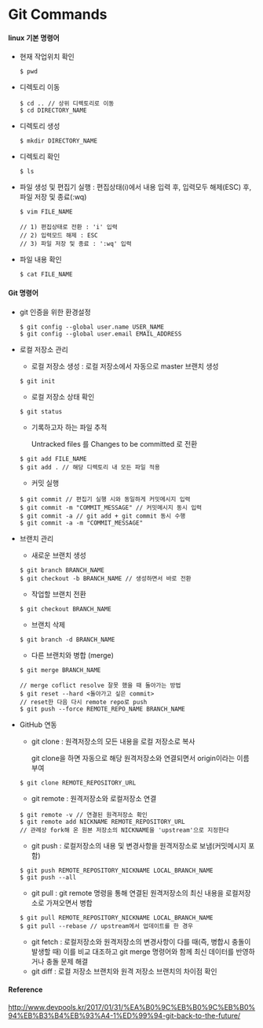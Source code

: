 # Git Commands



#### linux 기본 명령어

* 현재 작업위치 확인 

  ```
  $ pwd
  ```

* 디렉토리 이동

  ```
  $ cd .. // 상위 디렉토리로 이동
  $ cd DIRECTORY_NAME
  ```

* 디렉토리 생성

  ```
  $ mkdir DIRECTORY_NAME
  ```

* 디렉토리 확인

  ```
  $ ls
  ```

* 파일 생성 및 편집기 실행 : 편집상태(i)에서 내용 입력 후, 입력모두 해제(ESC) 후, 파일 저장 및 종료(:wq)

  ```
  $ vim FILE_NAME
  
  // 1) 편집상태로 전환 : 'i' 입력
  // 2) 입력모드 해제 : ESC
  // 3) 파일 저장 및 종료 : ':wq' 입력
  ```

* 파일 내용 확인

  ```
  $ cat FILE_NAME
  ```



#### Git 명령어

* git 인증을 위한 환경설정

  ```
  $ git config --global user.name USER_NAME
  $ git config --global user.email EMAIL_ADDRESS
  ```

* 로컬 저장소 관리

  * 로컬 저장소 생성 : 로컬 저장소에서 자동으로 master 브랜치 생성

  ```
  $ git init
  ```

  * 로컬 저장소 상태 확인 

  ```
  $ git status
  ```

  * 기록하고자 하는 파일 추적

    Untracked files 를 Changes to be committed 로 전환

  ```
  $ git add FILE_NAME
  $ git add . // 해당 디렉토리 내 모든 파일 적용
  ```

  * 커밋 실행 

  ```
  $ git commit // 편집기 실행 시와 동일하게 커밋메시지 입력
  $ git commit -m "COMMIT_MESSAGE" // 커밋메시지 동시 입력
  $ git commit -a // git add + git commit 동시 수행
  $ git commit -a -m "COMMIT_MESSAGE"
  ```

* 브랜치 관리

  * 새로운 브랜치 생성

  ```
  $ git branch BRANCH_NAME
  $ git checkout -b BRANCH_NAME // 생성하면서 바로 전환
  ```

  * 작업할 브랜치 전환

  ```
  $ git checkout BRANCH_NAME
  ```

  * 브랜치 삭제

  ```
  $ git branch -d BRANCH_NAME
  ```

  * 다른 브랜치와 병합 (merge) 

  ```
  $ git merge BRANCH_NAME
  
  // merge coflict resolve 잘못 했을 때 돌아가는 방법
  $ git reset --hard <돌아가고 싶은 commit>
  // reset한 다음 다시 remote repo로 push
  $ git push --force REMOTE_REPO_NAME BRANCH_NAME
  ```

* GitHub 연동

  * git clone : 원격저장소의 모든 내용을 로컬 저장소로 복사

    git clone을 하면 자동으로 해당 원격저장소와 연결되면서 origin이라는 이름 부여

  ```
  $ git clone REMOTE_REPOSITORY_URL
  ```

  * git remote : 원격저장소와 로컬저장소 연결

  ```
  $ git remote -v // 연결된 원격저장소 확인
  $ git remote add NICKNAME REMOTE_REPOSITORY_URL
  // 관례상 fork해 온 원본 저장소의 NICKNAME을 'upstream'으로 지정한다
  ```

  * git push : 로컬저장소의 내용 및 변경사항을 원격저장소로 보냄(커밋메시지 포함)

  ```
  $ git push REMOTE_REPOSITORY_NICKNAME LOCAL_BRANCH_NAME
  $ git push --all
  ```

  * git pull : git remote 명령을 통해 연결된 원격저장소의 최신 내용을 로컬저장소로 가져오면서 병합

  ```
  $ git pull REMOTE_REPOSITORY_NICKNAME LOCAL_BRANCH_NAME
  $ git pull --rebase // upstream에서 업데이트를 한 경우
  ```

  * git fetch : 로컬저장소와 원격저장소의 변경사항이 다를 때(즉, 병합시 충돌이 발생할 때) 이를 비교 대조하고 git merge 명령어와 함께 최신 데이터를 반영하거나 충돌 문제 해결
  * git diff : 로컬 저장소 브랜치와 원격 저장소 브랜치의 차이점 확인



#### Reference

http://www.devpools.kr/2017/01/31/%EA%B0%9C%EB%B0%9C%EB%B0%94%EB%B3%B4%EB%93%A4-1%ED%99%94-git-back-to-the-future/